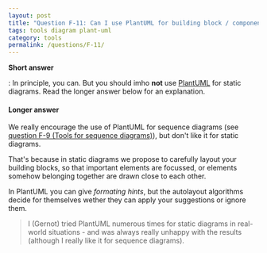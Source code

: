 ```yaml
---
layout: post
title: "Question F-11: Can I use PlantUML for building block / component diagrams?"
tags: tools diagram plant-uml
category: tools
permalink: /questions/F-11/
---
```


**Short answer**

: In principle, you can. But you should imho **not** use [PlantUML](http://plantuml.com/) for static diagrams. Read the longer answer below for an explanation.

#### Longer answer

We really encourage the use of PlantUML for sequence diagrams (see [question F-9 (Tools for sequence diagrams)](/questions/F-10)), but don't like it for static diagrams.

That's because in static diagrams we propose to carefully layout your building blocks, so that important elements are focussed, or elements somehow belonging together are drawn close to each other.

In PlantUML you can give _formating hints_, but the autolayout algorithms decide for themselves wether they can apply your suggestions or ignore them.

> I (Gernot) tried PlantUML numerous times for static diagrams in real-world situations - and was always really unhappy with the results (although I really like it for sequence diagrams).  
